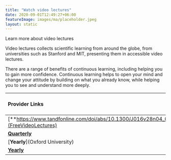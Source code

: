 ```yaml
---
title: "Watch video lectures"
date: 2020-09-01T12:49:27+06:00
featureImage: images/ma/placeholder.jpeg
layout: static
---
```


Learn more about video lectures

Video lectures collects scientific learning from around the globe, from universities such as Stanford and MIT, presenting them in accessible video lectures.

There are a range of benefits of continuous learning, including helping you to gain more confidence. Continuous learning helps to open your mind and change your attitude by building on what you already know, while helping you to see and understand more deeply.

| Provider Links      | Free or Paid  |  
| :-----------          | :--------------:      |  
| [**https://www.tandfonline.com/doi/abs/10.1300/J016v28n04_01**](FreeVideoLectures) | Online | 
| [**Quarterly**](LinkedIn) | Online | 
| [**Yearly**](Oxford University) | Online | 
| [**Yearly**]() |  | 
  

<br/><br/>






